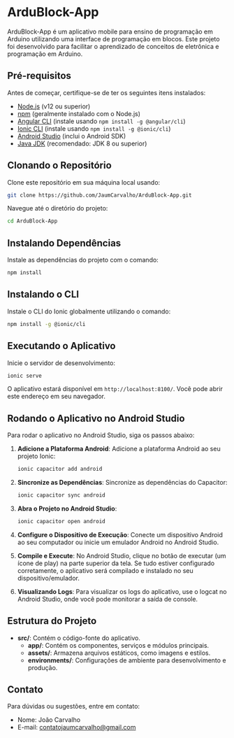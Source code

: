 
# ArduBlock-App

ArduBlock-App é um aplicativo mobile para ensino de programação em Arduino utilizando uma interface de programação em blocos. Este projeto foi desenvolvido para facilitar o aprendizado de conceitos de eletrônica e programação em Arduino.

## Pré-requisitos

Antes de começar, certifique-se de ter os seguintes itens instalados:

- [Node.js](https://nodejs.org/) (v12 ou superior)
- [npm](https://www.npmjs.com/) (geralmente instalado com o Node.js)
- [Angular CLI](https://angular.io/cli) (instale usando `npm install -g @angular/cli`)
- [Ionic CLI](https://ionicframework.com/docs/cli) (instale usando `npm install -g @ionic/cli`)
- [Android Studio](https://developer.android.com/studio) (inclui o Android SDK)
- [Java JDK](https://www.oracle.com/java/technologies/javase-jdk11-downloads.html) (recomendado: JDK 8 ou superior)

## Clonando o Repositório

Clone este repositório em sua máquina local usando:

```bash
git clone https://github.com/JaumCarvalho/ArduBlock-App.git
```

Navegue até o diretório do projeto:

```bash
cd ArduBlock-App
```

## Instalando Dependências

Instale as dependências do projeto com o comando:

```bash
npm install
```

## Instalando o CLI

Instale o CLI do Ionic globalmente utilizando o comando:

```bash
npm install -g @ionic/cli 
```

## Executando o Aplicativo

Inicie o servidor de desenvolvimento:

```bash
ionic serve
```

O aplicativo estará disponível em `http://localhost:8100/`. Você pode abrir este endereço em seu navegador.

## Rodando o Aplicativo no Android Studio

Para rodar o aplicativo no Android Studio, siga os passos abaixo:

1. **Adicione a Plataforma Android**:
   Adicione a plataforma Android ao seu projeto Ionic:
   ```bash
   ionic capacitor add android
   ```

2. **Sincronize as Dependências**:
   Sincronize as dependências do Capacitor:
   ```bash
   ionic capacitor sync android
   ```

3. **Abra o Projeto no Android Studio**:
   ```bash
   ionic capacitor open android
   ```

4. **Configure o Dispositivo de Execução**:
   Conecte um dispositivo Android ao seu computador ou inicie um emulador Android no Android Studio.

5. **Compile e Execute**:
   No Android Studio, clique no botão de executar (um ícone de play) na parte superior da tela. Se tudo estiver configurado corretamente, o aplicativo será compilado e instalado no seu dispositivo/emulador.

6. **Visualizando Logs**:
   Para visualizar os logs do aplicativo, use o logcat no Android Studio, onde você pode monitorar a saída de console.

## Estrutura do Projeto

- **src/**: Contém o código-fonte do aplicativo.
  - **app/**: Contém os componentes, serviços e módulos principais.
  - **assets/**: Armazena arquivos estáticos, como imagens e estilos.
  - **environments/**: Configurações de ambiente para desenvolvimento e produção.

## Contato

Para dúvidas ou sugestões, entre em contato:

- Nome: João Carvalho
- E-mail: contatojaumcarvalho@gmail.com
